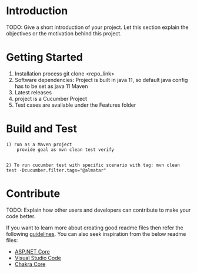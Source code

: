 # Introduction 
TODO: Give a short introduction of your project. Let this section explain the objectives or the motivation behind this project. 

# Getting Started
1.	Installation process
    git clone <repo_link>
2.	Software dependencies:
    Project is built in java 11, so default java config has to be set as java 11
    Maven
3.	Latest releases
4.	project is a Cucumber Project
5.	Test cases are available under the Features folder

# Build and Test
    1) run as a Maven project
        provide goal as mvn clean test verify


    2) To run cucumber test with specific scenario with tag: mvn clean test -Dcucumber.filter.tags="@almatar"

# Contribute
TODO: Explain how other users and developers can contribute to make your code better. 

If you want to learn more about creating good readme files then refer the following [guidelines](https://docs.microsoft.com/en-us/azure/devops/repos/git/create-a-readme?view=azure-devops). You can also seek inspiration from the below readme files:
- [ASP.NET Core](https://github.com/aspnet/Home)
- [Visual Studio Code](https://github.com/Microsoft/vscode)
- [Chakra Core](https://github.com/Microsoft/ChakraCore)
